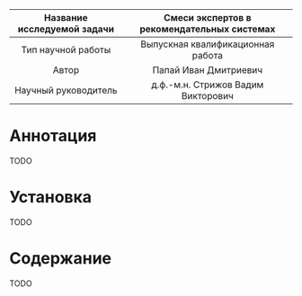 | Название исследуемой задачи | Смеси экспертов в рекомендательных системах |
| :---: | :---: |
| Тип научной работы | Выпускная квалификационная работа |
| Автор | Папай Иван Дмитриевич |
| Научный руководитель | д.ф.-м.н. Стрижов Вадим Викторович |

# Аннотация

TODO

# Установка

TODO

# Содержание

TODO
